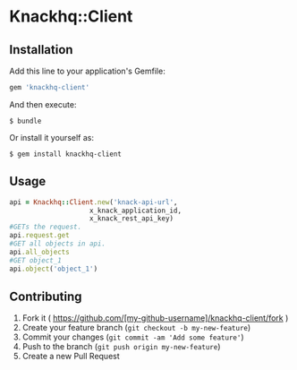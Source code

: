 # Knackhq::Client

## Installation

Add this line to your application's Gemfile:

```ruby
gem 'knackhq-client'
```

And then execute:

    $ bundle

Or install it yourself as:

    $ gem install knackhq-client

## Usage

```Ruby
api = Knackhq::Client.new('knack-api-url',
                    x_knack_application_id,
                    x_knack_rest_api_key)
#GETs the request.
api.request.get
#GET all objects in api.
api.all_objects
#GET object_1
api.object('object_1')

```

## Contributing

1. Fork it ( https://github.com/[my-github-username]/knackhq-client/fork )
2. Create your feature branch (`git checkout -b my-new-feature`)
3. Commit your changes (`git commit -am 'Add some feature'`)
4. Push to the branch (`git push origin my-new-feature`)
5. Create a new Pull Request
